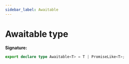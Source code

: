 ```yaml
---
sidebar_label: Awaitable
---
```


# Awaitable type

**Signature:**

```typescript
export declare type Awaitable<T> = T | PromiseLike<T>;
```
